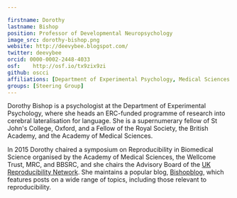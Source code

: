 ```yaml
---

firstname: Dorothy
lastname: Bishop
position: Professor of Developmental Neuropsychology
image_src: dorothy-bishop.png
website: http://deevybee.blogspot.com/
twitter: deevybee
orcid: 0000-0002-2448-4033
osf: 	http://osf.io/tx9zix9zi
github: oscci
affiliations: [Department of Experimental Psychology, Medical Sciences Division, St Johns College]
groups: [Steering Group]
---
```


Dorothy Bishop is a psychologist at the Department of Experimental
Psychology, where she heads an ERC-funded programme of research into
cerebral lateralisation for language. She is a supernumerary fellow of
St John's College, Oxford, and a Fellow of the Royal Society, the
British Academy, and the Academy of Medical Sciences.

In 2015 Dorothy chaired a symposium on Reproducibility in Biomedical
Science organised by the Academy of Medical Sciences, the Wellcome
Trust, MRC, and BBSRC, and she chairs the Advisory Board of the [UK
Reproducibility Network](http://www.ukrn.org/). She maintains a
popular blog, [Bishopblog](http://deevybee.blogspot.com/), which
features posts on a wide range of topics, including those relevant to
reproducibility.
